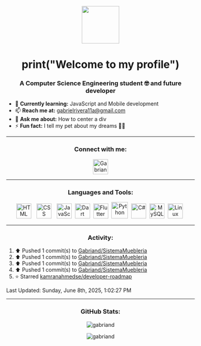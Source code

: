 <p align="center">
  <img src="https://media.giphy.com/media/frSfC5NcmyF7q/giphy.gif" width="100" height="auto">
</p>

<h1 align="center">
  print("Welcome to my profile")
</h1>   

<h3 align="center">A Computer Science Engineering student 🤓 and future developer</h3>

<!-- p align="left"> <img src="https://komarev.com/ghpvc/?username=Gabriand" alt="gabriand"/> </p> -->

- 🌱 **Currently learning:** JavaScript and Mobile development
- 📫 **Reach me at:** [gabrielrivera11a@gmail.com](mailto:gabrielrivera11a@gmail.com)
- 💬 **Ask me about:** How to center a div
- ⚡ **Fun fact:** I tell my pet about my dreams 🐶✨

---

<h3 align="center">Connect with me:</h3>

<p align="center">
  <a href="https://twitter.com/Gabriandp" target="blank">
    <img align="center" src="https://raw.githubusercontent.com/rahuldkjain/github-profile-readme-generator/master/src/images/icons/Social/twitter.svg" alt="Gabriandp" width="40" />
  </a>
  <!-- Add more social media icons here -->
</p>

---

<h3 align="center">Languages and Tools:</h3>

<p align="center">
  <img alt="HTML" width="40px" style="padding-right:10px;" src="https://cdn.jsdelivr.net/gh/devicons/devicon/icons/html5/html5-plain.svg" />
  <img alt="CSS" width="40px" style="padding-right:10px;" src="https://cdn.jsdelivr.net/gh/devicons/devicon/icons/css3/css3-plain.svg" />
  <img alt="JavaScript" width="40px" style="padding-right:5px;" src="https://cdn.jsdelivr.net/gh/devicons/devicon/icons/javascript/javascript-plain.svg" />
  <img alt="Dart" width="40px" style="padding-right:5px;" src="https://cdn.jsdelivr.net/gh/devicons/devicon@latest/icons/dart/dart-original.svg" />
  <img alt="Flutter" width="40px" style="padding-right:5px;" src="https://cdn.jsdelivr.net/gh/devicons/devicon@latest/icons/flutter/flutter-plain.svg" />
  <img alt="Python" width="44px" style="padding-right:5px;" src="https://cdn.jsdelivr.net/gh/devicons/devicon/icons/python/python-original.svg" />
  <img alt="C#" width="40px" style="padding-right:5px;" src="https://cdn.jsdelivr.net/gh/devicons/devicon/icons/csharp/csharp-original.svg" />
  <img alt="MySQL" width="40px" style="padding-right:5px;" src="https://cdn.jsdelivr.net/gh/devicons/devicon/icons/mysql/mysql-original.svg" />
  <img alt="Linux" width="40px" style="padding-right:5px;" src="https://cdn.jsdelivr.net/gh/devicons/devicon/icons/linux/linux-original.svg" />
</p>

---

<h3 align="center">Activity:</h3>

<!--RECENT_ACTIVITY:start-->
1. ⬆️ Pushed 1 commit(s) to [Gabriand/SistemaMuebleria](https://github.com/Gabriand/SistemaMuebleria)<br>
2. ⬆️ Pushed 1 commit(s) to [Gabriand/SistemaMuebleria](https://github.com/Gabriand/SistemaMuebleria)<br>
3. ⬆️ Pushed 1 commit(s) to [Gabriand/SistemaMuebleria](https://github.com/Gabriand/SistemaMuebleria)<br>
4. ⬆️ Pushed 1 commit(s) to [Gabriand/SistemaMuebleria](https://github.com/Gabriand/SistemaMuebleria)<br>
5. ⭐ Starred [kamranahmedse/developer-roadmap](https://github.com/kamranahmedse/developer-roadmap)<br>
<!--RECENT_ACTIVITY:end-->
<!--RECENT_ACTIVITY:last_update-->
Last Updated: Sunday, June 8th, 2025, 1:02:27 PM
<!--RECENT_ACTIVITY:last_update_end-->

---

<h3 align="center">GitHub Stats:</h3>

<p align="center">
  <img src="https://github-readme-stats.vercel.app/api?username=gabriand&show_icons=true&locale=en" alt="gabriand" />
</p>

<p align="center">
  <img src="https://github-readme-streak-stats.herokuapp.com/?user=gabriand" alt="gabriand" />
</p>
